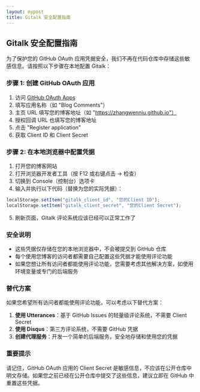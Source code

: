 ```yaml
---
layout: mypost
title: Gitalk 安全配置指南
---
```


## Gitalk 安全配置指南

为了保护您的 GitHub OAuth 应用凭据安全，我们不再在代码仓库中存储这些敏感信息。请按照以下步骤在本地配置 Gitalk：

### 步骤 1: 创建 GitHub OAuth 应用

1. 访问 [GitHub OAuth Apps](https://github.com/settings/applications/new)
2. 填写应用名称（如 "Blog Comments"）
3. 主页 URL 填写您的博客地址（如 "https://zhangwenniu.github.io"）
4. 授权回调 URL 也填写您的博客地址
5. 点击 "Register application"
6. 获取 Client ID 和 Client Secret

### 步骤 2: 在本地浏览器中配置凭据

1. 打开您的博客网站
2. 打开浏览器开发者工具（按 F12 或右键点击 -> 检查）
3. 切换到 Console（控制台）选项卡
4. 输入并执行以下代码（替换为您的实际凭据）：

```javascript
localStorage.setItem("gitalk_client_id", "您的Client ID");
localStorage.setItem("gitalk_client_secret", "您的Client Secret");
```

5. 刷新页面，Gitalk 评论系统应该已经可以正常工作了

### 安全说明

- 这些凭据仅存储在您的本地浏览器中，不会被提交到 GitHub 仓库
- 每个使用您博客的访问者都需要自己配置这些凭据才能使用评论功能
- 如果您想让所有访问者都能使用评论功能，您需要考虑其他解决方案，如使用环境变量或专门的后端服务

### 替代方案

如果您希望所有访问者都能使用评论功能，可以考虑以下替代方案：

1. **使用 Utterances**：基于 GitHub Issues 的轻量级评论系统，不需要 Client Secret
2. **使用 Disqus**：第三方评论系统，不需要 GitHub 凭据
3. **创建代理服务**：开发一个简单的后端服务，安全地存储和使用您的凭据

### 重要提示

请记住，GitHub OAuth 应用的 Client Secret 是敏感信息，不应该在公开仓库中明文存储。如果您之前已经在公开仓库中提交了这些信息，建议立即在 GitHub 中重置这些凭据。 